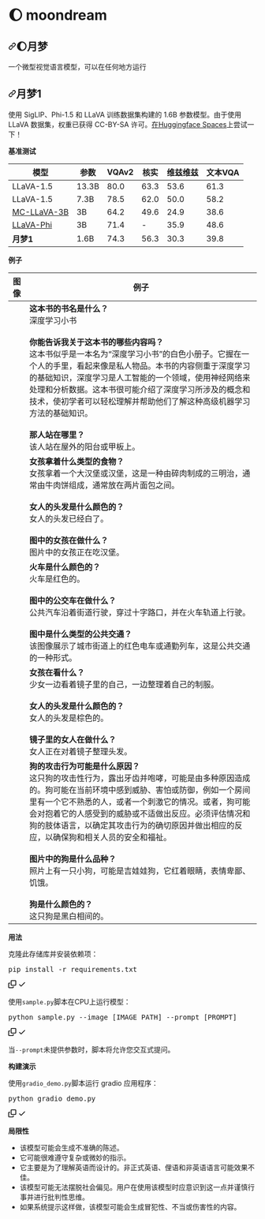 # 🌔 moondream

<div class="Box-sc-g0xbh4-0 bJMeLZ js-snippet-clipboard-copy-unpositioned" data-hpc="true"><article class="markdown-body entry-content container-lg" itemprop="text"><h1 tabindex="-1" dir="auto"><a id="user-content--moondream" class="anchor" aria-hidden="true" tabindex="-1" href="#-moondream"><svg class="octicon octicon-link" viewBox="0 0 16 16" version="1.1" width="16" height="16" aria-hidden="true"><path d="m7.775 3.275 1.25-1.25a3.5 3.5 0 1 1 4.95 4.95l-2.5 2.5a3.5 3.5 0 0 1-4.95 0 .751.751 0 0 1 .018-1.042.751.751 0 0 1 1.042-.018 1.998 1.998 0 0 0 2.83 0l2.5-2.5a2.002 2.002 0 0 0-2.83-2.83l-1.25 1.25a.751.751 0 0 1-1.042-.018.751.751 0 0 1-.018-1.042Zm-4.69 9.64a1.998 1.998 0 0 0 2.83 0l1.25-1.25a.751.751 0 0 1 1.042.018.751.751 0 0 1 .018 1.042l-1.25 1.25a3.5 3.5 0 1 1-4.95-4.95l2.5-2.5a3.5 3.5 0 0 1 4.95 0 .751.751 0 0 1-.018 1.042.751.751 0 0 1-1.042.018 1.998 1.998 0 0 0-2.83 0l-2.5 2.5a1.998 1.998 0 0 0 0 2.83Z"></path></svg></a><font style="vertical-align: inherit;"><font style="vertical-align: inherit;">🌔月梦</font></font></h1>
<p dir="auto"><font style="vertical-align: inherit;"><font style="vertical-align: inherit;">一个微型视觉语言模型，可以在任何地方运行</font></font></p>
<h2 tabindex="-1" dir="auto"><a id="user-content-moondream1" class="anchor" aria-hidden="true" tabindex="-1" href="#moondream1"><svg class="octicon octicon-link" viewBox="0 0 16 16" version="1.1" width="16" height="16" aria-hidden="true"><path d="m7.775 3.275 1.25-1.25a3.5 3.5 0 1 1 4.95 4.95l-2.5 2.5a3.5 3.5 0 0 1-4.95 0 .751.751 0 0 1 .018-1.042.751.751 0 0 1 1.042-.018 1.998 1.998 0 0 0 2.83 0l2.5-2.5a2.002 2.002 0 0 0-2.83-2.83l-1.25 1.25a.751.751 0 0 1-1.042-.018.751.751 0 0 1-.018-1.042Zm-4.69 9.64a1.998 1.998 0 0 0 2.83 0l1.25-1.25a.751.751 0 0 1 1.042.018.751.751 0 0 1 .018 1.042l-1.25 1.25a3.5 3.5 0 1 1-4.95-4.95l2.5-2.5a3.5 3.5 0 0 1 4.95 0 .751.751 0 0 1-.018 1.042.751.751 0 0 1-1.042.018 1.998 1.998 0 0 0-2.83 0l-2.5 2.5a1.998 1.998 0 0 0 0 2.83Z"></path></svg></a><font style="vertical-align: inherit;"><font style="vertical-align: inherit;">月梦1</font></font></h2>
<p dir="auto"><font style="vertical-align: inherit;"><font style="vertical-align: inherit;">使用 SigLIP、Phi-1.5 和 LLaVA 训练数据集构建的 1.6B 参数模型。</font><font style="vertical-align: inherit;">由于使用 LLaVA 数据集，权重已获得 CC-BY-SA 许可。</font></font><a href="https://huggingface.co/spaces/vikhyatk/moondream1" rel="nofollow"><font style="vertical-align: inherit;"><font style="vertical-align: inherit;">在Huggingface Spaces</font></font></a><font style="vertical-align: inherit;"><font style="vertical-align: inherit;">上尝试一下</font><font style="vertical-align: inherit;">！</font></font></p>
<p dir="auto"><strong><font style="vertical-align: inherit;"><font style="vertical-align: inherit;">基准测试</font></font></strong></p>
<table>
<thead>
<tr>
<th><font style="vertical-align: inherit;"><font style="vertical-align: inherit;">模型</font></font></th>
<th><font style="vertical-align: inherit;"><font style="vertical-align: inherit;">参数</font></font></th>
<th><font style="vertical-align: inherit;"><font style="vertical-align: inherit;">VQAv2</font></font></th>
<th><font style="vertical-align: inherit;"><font style="vertical-align: inherit;">核实</font></font></th>
<th><font style="vertical-align: inherit;"><font style="vertical-align: inherit;">维兹维兹</font></font></th>
<th><font style="vertical-align: inherit;"><font style="vertical-align: inherit;">文本VQA</font></font></th>
</tr>
</thead>
<tbody>
<tr>
<td><font style="vertical-align: inherit;"><font style="vertical-align: inherit;">LLaVA-1.5</font></font></td>
<td><font style="vertical-align: inherit;"><font style="vertical-align: inherit;">13.3B</font></font></td>
<td>80.0</td>
<td>63.3</td>
<td>53.6</td>
<td>61.3</td>
</tr>
<tr>
<td><font style="vertical-align: inherit;"><font style="vertical-align: inherit;">LLaVA-1.5</font></font></td>
<td><font style="vertical-align: inherit;"><font style="vertical-align: inherit;">7.3B</font></font></td>
<td>78.5</td>
<td>62.0</td>
<td>50.0</td>
<td>58.2</td>
</tr>
<tr>
<td><a href="https://huggingface.co/visheratin/MC-LLaVA-3b" rel="nofollow"><font style="vertical-align: inherit;"><font style="vertical-align: inherit;">MC-LLaVA-3B</font></font></a></td>
<td><font style="vertical-align: inherit;"><font style="vertical-align: inherit;">3B</font></font></td>
<td>64.2</td>
<td>49.6</td>
<td>24.9</td>
<td>38.6</td>
</tr>
<tr>
<td><a href="https://arxiv.org/pdf/2401.02330.pdf" rel="nofollow"><font style="vertical-align: inherit;"><font style="vertical-align: inherit;">LLaVA-Phi</font></font></a></td>
<td><font style="vertical-align: inherit;"><font style="vertical-align: inherit;">3B</font></font></td>
<td>71.4</td>
<td>-</td>
<td>35.9</td>
<td>48.6</td>
</tr>
<tr>
<td><strong><font style="vertical-align: inherit;"><font style="vertical-align: inherit;">月梦1</font></font></strong></td>
<td><font style="vertical-align: inherit;"><font style="vertical-align: inherit;">1.6B</font></font></td>
<td>74.3</td>
<td>56.3</td>
<td>30.3</td>
<td>39.8</td>
</tr>
</tbody>
</table>
<p dir="auto"><strong><font style="vertical-align: inherit;"><font style="vertical-align: inherit;">例子</font></font></strong></p>
<table>
<thead>
<tr>
<th><font style="vertical-align: inherit;"><font style="vertical-align: inherit;">图像</font></font></th>
<th><font style="vertical-align: inherit;"><font style="vertical-align: inherit;">例子</font></font></th>
</tr>
</thead>
<tbody>
<tr>
<td><a target="_blank" rel="noopener noreferrer" href="https://github.com/yuanzhongqiao/moondream-cn/blob/main/assets/demo-1.jpg"><img src="https://github.com/yuanzhongqiao/moondream-cn/raw/main/assets/demo-1.jpg" alt="" style="max-width: 100%;"></a></td>
<td><strong><font style="vertical-align: inherit;"><font style="vertical-align: inherit;">这本书的书名是什么？</font></font></strong><br><font style="vertical-align: inherit;"><font style="vertical-align: inherit;">深度学习小书</font></font><br><br><strong><font style="vertical-align: inherit;"><font style="vertical-align: inherit;">你能告诉我关于这本书的哪些内容吗？</font></font></strong><br><font style="vertical-align: inherit;"><font style="vertical-align: inherit;">这本书似乎是一本名为“深度学习小书”的白色小册子。</font><font style="vertical-align: inherit;">它握在一个人的手里，看起来像是私人物品。</font><font style="vertical-align: inherit;">本书的内容侧重于深度学习的基础知识，深度学习是人工智能的一个领域，使用神经网络来处理和分析数据。</font><font style="vertical-align: inherit;">这本书很可能介绍了深度学习所涉及的概念和技术，使初学者可以轻松理解并帮助他们了解这种高级机器学习方法的基础知识。</font></font><br><br><strong><font style="vertical-align: inherit;"><font style="vertical-align: inherit;">那人站在哪里？</font></font></strong><br><font style="vertical-align: inherit;"><font style="vertical-align: inherit;">该人站在屋外的阳台或甲板上。</font></font></td>
</tr>
<tr>
<td><a target="_blank" rel="noopener noreferrer" href="https://github.com/vikhyat/moondream/blob/main/assets/demo-2.jpg"><img src="https://github.com/yuanzhongqiao/moondream-cn/raw/main/assets/demo-2.jpg" alt="" style="max-width: 100%;"></a></td>
<td><strong><font style="vertical-align: inherit;"><font style="vertical-align: inherit;">女孩拿着什么类型的食物？</font></font></strong><br><font style="vertical-align: inherit;"><font style="vertical-align: inherit;">女孩拿着一个大汉堡或汉堡，这是一种由碎肉制成的三明治，通常由牛肉饼组成，通常放在两片面包之间。</font></font><br><br><strong><font style="vertical-align: inherit;"><font style="vertical-align: inherit;">女人的头发是什么颜色的？</font></font></strong><br><font style="vertical-align: inherit;"><font style="vertical-align: inherit;">女人的头发已经白了。</font></font><br><br><strong><font style="vertical-align: inherit;"><font style="vertical-align: inherit;">图中的女孩在做什么？</font></font></strong><br><font style="vertical-align: inherit;"><font style="vertical-align: inherit;">图片中的女孩正在吃汉堡。</font></font></td>
</tr>
<tr>
<td><a target="_blank" rel="noopener noreferrer" href="https://github.com/vikhyat/moondream/blob/main/assets/demo-3.jpg"><img src="https://github.com/yuanzhongqiao/moondream-cn/raw/main/assets/demo-3.jpg" alt="" style="max-width: 100%;"></a></td>
<td><strong><font style="vertical-align: inherit;"><font style="vertical-align: inherit;">火车是什么颜色的？</font></font></strong><br><font style="vertical-align: inherit;"><font style="vertical-align: inherit;">火车是红色的。</font></font><br><br><strong><font style="vertical-align: inherit;"><font style="vertical-align: inherit;">图中的公交车在做什么？</font></font></strong><br><font style="vertical-align: inherit;"><font style="vertical-align: inherit;">公共汽车沿着街道行驶，穿过十字路口，并在火车轨道上行驶。</font></font><br><br><strong><font style="vertical-align: inherit;"><font style="vertical-align: inherit;">图中是什么类型的公共交通？</font></font></strong><br><font style="vertical-align: inherit;"><font style="vertical-align: inherit;">该图像展示了城市街道上的红色电车或通勤列车，这是公共交通的一种形式。</font></font></td>
</tr>
<tr>
<td><a target="_blank" rel="noopener noreferrer" href="https://github.com/vikhyat/moondream/blob/main/assets/demo-4.jpg"><img src="https://github.com/yuanzhongqiao/moondream-cn/raw/main/assets/demo-4.jpg" alt="" style="max-width: 100%;"></a></td>
<td><strong><font style="vertical-align: inherit;"><font style="vertical-align: inherit;">女孩在看什么？</font></font></strong><br><font style="vertical-align: inherit;"><font style="vertical-align: inherit;">少女一边看着镜子里的自己，一边整理着自己的制服。</font></font><br><br><strong><font style="vertical-align: inherit;"><font style="vertical-align: inherit;">女人的头发是什么颜色的？</font></font></strong><br><font style="vertical-align: inherit;"><font style="vertical-align: inherit;">女人的头发是棕色的。</font></font><br><br><strong><font style="vertical-align: inherit;"><font style="vertical-align: inherit;">镜子里的女人在做什么？</font></font></strong><br><font style="vertical-align: inherit;"><font style="vertical-align: inherit;">女人正在对着镜子整理头发。</font></font></td>
</tr>
<tr>
<td><a target="_blank" rel="noopener noreferrer" href="https://github.com/vikhyat/moondream/blob/main/assets/demo-5.jpg"><img src="https://github.com/yuanzhongqiao/moondream-cn/raw/main/assets/demo-5.jpg" alt="" style="max-width: 100%;"></a></td>
<td><strong><font style="vertical-align: inherit;"><font style="vertical-align: inherit;">狗的攻击行为可能是什么原因？</font></font></strong><br><font style="vertical-align: inherit;"><font style="vertical-align: inherit;">这只狗的攻击性行为，露出牙齿并咆哮，可能是由多种原因造成的。</font><font style="vertical-align: inherit;">狗可能在当前环境中感到威胁、害怕或防御，例如一个房间里有一个它不熟悉的人，或者一个刺激它的情况。</font><font style="vertical-align: inherit;">或者，狗可能会对抱着它的人感受到的威胁或不适做出反应。</font><font style="vertical-align: inherit;">必须评估情况和狗的肢体语言，以确定其攻击行为的确切原因并做出相应的反应，以确保狗和相关人员的安全和福祉。</font></font><br><br><strong><font style="vertical-align: inherit;"><font style="vertical-align: inherit;">图片中的狗是什么品种？</font></font></strong><br><font style="vertical-align: inherit;"><font style="vertical-align: inherit;">照片上有一只小狗，可能是吉娃娃狗，它红着眼睛，表情卑鄙、饥饿。</font></font><br><br><strong><font style="vertical-align: inherit;"><font style="vertical-align: inherit;">狗是什么颜色的？</font></font></strong><br><font style="vertical-align: inherit;"><font style="vertical-align: inherit;">这只狗是黑白相间的。</font></font></td>
</tr>
</tbody>
</table>
<p dir="auto"><strong><font style="vertical-align: inherit;"><font style="vertical-align: inherit;">用法</font></font></strong></p>
<p dir="auto"><font style="vertical-align: inherit;"><font style="vertical-align: inherit;">克隆此存储库并安装依赖项：</font></font></p>
<div class="highlight highlight-source-shell notranslate position-relative overflow-auto" dir="auto"><pre>pip install -r requirements.txt</pre><div class="zeroclipboard-container">
    <clipboard-copy aria-label="Copy" class="ClipboardButton btn btn-invisible js-clipboard-copy m-2 p-0 tooltipped-no-delay d-flex flex-justify-center flex-items-center" data-copy-feedback="Copied!" data-tooltip-direction="w" value="pip install -r requirements.txt" tabindex="0" role="button">
      <svg aria-hidden="true" height="16" viewBox="0 0 16 16" version="1.1" width="16" data-view-component="true" class="octicon octicon-copy js-clipboard-copy-icon">
    <path d="M0 6.75C0 5.784.784 5 1.75 5h1.5a.75.75 0 0 1 0 1.5h-1.5a.25.25 0 0 0-.25.25v7.5c0 .138.112.25.25.25h7.5a.25.25 0 0 0 .25-.25v-1.5a.75.75 0 0 1 1.5 0v1.5A1.75 1.75 0 0 1 9.25 16h-7.5A1.75 1.75 0 0 1 0 14.25Z"></path><path d="M5 1.75C5 .784 5.784 0 6.75 0h7.5C15.216 0 16 .784 16 1.75v7.5A1.75 1.75 0 0 1 14.25 11h-7.5A1.75 1.75 0 0 1 5 9.25Zm1.75-.25a.25.25 0 0 0-.25.25v7.5c0 .138.112.25.25.25h7.5a.25.25 0 0 0 .25-.25v-7.5a.25.25 0 0 0-.25-.25Z"></path>
</svg>
      <svg aria-hidden="true" height="16" viewBox="0 0 16 16" version="1.1" width="16" data-view-component="true" class="octicon octicon-check js-clipboard-check-icon color-fg-success d-none">
    <path d="M13.78 4.22a.75.75 0 0 1 0 1.06l-7.25 7.25a.75.75 0 0 1-1.06 0L2.22 9.28a.751.751 0 0 1 .018-1.042.751.751 0 0 1 1.042-.018L6 10.94l6.72-6.72a.75.75 0 0 1 1.06 0Z"></path>
</svg>
    </clipboard-copy>
  </div></div>
<p dir="auto"><font style="vertical-align: inherit;"><font style="vertical-align: inherit;">使用</font></font><code>sample.py</code><font style="vertical-align: inherit;"><font style="vertical-align: inherit;">脚本在CP&ZeroWidthSpace;&ZeroWidthSpace;U上运行模型：</font></font></p>
<div class="highlight highlight-source-shell notranslate position-relative overflow-auto" dir="auto"><pre>python sample.py --image [IMAGE_PATH] --prompt [PROMPT]</pre><div class="zeroclipboard-container">
    <clipboard-copy aria-label="Copy" class="ClipboardButton btn btn-invisible js-clipboard-copy m-2 p-0 tooltipped-no-delay d-flex flex-justify-center flex-items-center" data-copy-feedback="Copied!" data-tooltip-direction="w" value="python sample.py --image [IMAGE_PATH] --prompt [PROMPT]" tabindex="0" role="button">
      <svg aria-hidden="true" height="16" viewBox="0 0 16 16" version="1.1" width="16" data-view-component="true" class="octicon octicon-copy js-clipboard-copy-icon">
    <path d="M0 6.75C0 5.784.784 5 1.75 5h1.5a.75.75 0 0 1 0 1.5h-1.5a.25.25 0 0 0-.25.25v7.5c0 .138.112.25.25.25h7.5a.25.25 0 0 0 .25-.25v-1.5a.75.75 0 0 1 1.5 0v1.5A1.75 1.75 0 0 1 9.25 16h-7.5A1.75 1.75 0 0 1 0 14.25Z"></path><path d="M5 1.75C5 .784 5.784 0 6.75 0h7.5C15.216 0 16 .784 16 1.75v7.5A1.75 1.75 0 0 1 14.25 11h-7.5A1.75 1.75 0 0 1 5 9.25Zm1.75-.25a.25.25 0 0 0-.25.25v7.5c0 .138.112.25.25.25h7.5a.25.25 0 0 0 .25-.25v-7.5a.25.25 0 0 0-.25-.25Z"></path>
</svg>
      <svg aria-hidden="true" height="16" viewBox="0 0 16 16" version="1.1" width="16" data-view-component="true" class="octicon octicon-check js-clipboard-check-icon color-fg-success d-none">
    <path d="M13.78 4.22a.75.75 0 0 1 0 1.06l-7.25 7.25a.75.75 0 0 1-1.06 0L2.22 9.28a.751.751 0 0 1 .018-1.042.751.751 0 0 1 1.042-.018L6 10.94l6.72-6.72a.75.75 0 0 1 1.06 0Z"></path>
</svg>
    </clipboard-copy>
  </div></div>
<p dir="auto"><font style="vertical-align: inherit;"><font style="vertical-align: inherit;">当</font></font><code>--prompt</code><font style="vertical-align: inherit;"><font style="vertical-align: inherit;">未提供参数时，脚本将允许您交互式提问。</font></font></p>
<p dir="auto"><strong><font style="vertical-align: inherit;"><font style="vertical-align: inherit;">构建演示</font></font></strong></p>
<p dir="auto"><font style="vertical-align: inherit;"><font style="vertical-align: inherit;">使用</font></font><code>gradio_demo.py</code><font style="vertical-align: inherit;"><font style="vertical-align: inherit;">脚本运行 gradio 应用程序：</font></font></p>
<div class="highlight highlight-source-python notranslate position-relative overflow-auto" dir="auto"><pre><span class="pl-s1">python</span> <span class="pl-s1">gradio_demo</span>.<span class="pl-s1">py</span></pre><div class="zeroclipboard-container">
    <clipboard-copy aria-label="Copy" class="ClipboardButton btn btn-invisible js-clipboard-copy m-2 p-0 tooltipped-no-delay d-flex flex-justify-center flex-items-center" data-copy-feedback="Copied!" data-tooltip-direction="w" value="python gradio_demo.py" tabindex="0" role="button">
      <svg aria-hidden="true" height="16" viewBox="0 0 16 16" version="1.1" width="16" data-view-component="true" class="octicon octicon-copy js-clipboard-copy-icon">
    <path d="M0 6.75C0 5.784.784 5 1.75 5h1.5a.75.75 0 0 1 0 1.5h-1.5a.25.25 0 0 0-.25.25v7.5c0 .138.112.25.25.25h7.5a.25.25 0 0 0 .25-.25v-1.5a.75.75 0 0 1 1.5 0v1.5A1.75 1.75 0 0 1 9.25 16h-7.5A1.75 1.75 0 0 1 0 14.25Z"></path><path d="M5 1.75C5 .784 5.784 0 6.75 0h7.5C15.216 0 16 .784 16 1.75v7.5A1.75 1.75 0 0 1 14.25 11h-7.5A1.75 1.75 0 0 1 5 9.25Zm1.75-.25a.25.25 0 0 0-.25.25v7.5c0 .138.112.25.25.25h7.5a.25.25 0 0 0 .25-.25v-7.5a.25.25 0 0 0-.25-.25Z"></path>
</svg>
      <svg aria-hidden="true" height="16" viewBox="0 0 16 16" version="1.1" width="16" data-view-component="true" class="octicon octicon-check js-clipboard-check-icon color-fg-success d-none">
    <path d="M13.78 4.22a.75.75 0 0 1 0 1.06l-7.25 7.25a.75.75 0 0 1-1.06 0L2.22 9.28a.751.751 0 0 1 .018-1.042.751.751 0 0 1 1.042-.018L6 10.94l6.72-6.72a.75.75 0 0 1 1.06 0Z"></path>
</svg>
    </clipboard-copy>
  </div></div>
<p dir="auto"><strong><font style="vertical-align: inherit;"><font style="vertical-align: inherit;">局限性</font></font></strong></p>
<ul dir="auto">
<li><font style="vertical-align: inherit;"><font style="vertical-align: inherit;">该模型可能会生成不准确的陈述。</font></font></li>
<li><font style="vertical-align: inherit;"><font style="vertical-align: inherit;">它可能很难遵守复杂或微妙的指示。</font></font></li>
<li><font style="vertical-align: inherit;"><font style="vertical-align: inherit;">它主要是为了理解英语而设计的。</font><font style="vertical-align: inherit;">非正式英语、俚语和非英语语言可能效果不佳。</font></font></li>
<li><font style="vertical-align: inherit;"><font style="vertical-align: inherit;">该模型可能无法摆脱社会偏见。</font><font style="vertical-align: inherit;">用户在使用该模型时应意识到这一点并谨慎行事并进行批判性思维。</font></font></li>
<li><font style="vertical-align: inherit;"><font style="vertical-align: inherit;">如果系统提示这样做，该模型可能会生成冒犯性、不当或伤害性的内容。</font></font></li>
</ul>
</article></div>
